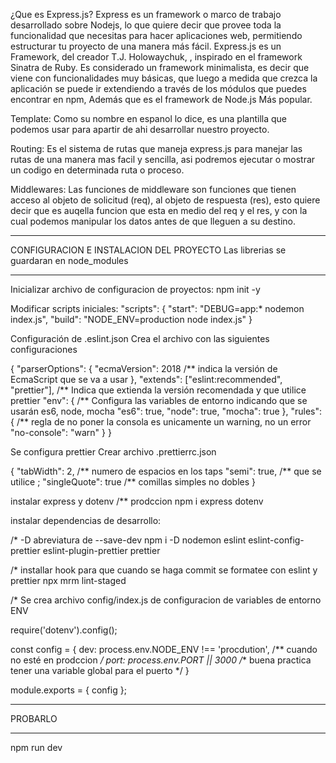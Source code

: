 ¿Que es Express.js?
Express es un framework o marco de trabajo desarrollado sobre Nodejs, lo que quiere decir que provee toda 
la funcionalidad que necesitas para hacer aplicaciones web, permitiendo estructurar tu proyecto de una manera más fácil.
Express.js es un Framework, del creador T.J. Holowaychuk, , inspirado en el framework Sinatra de Ruby. 
Es considerado un framework minimalista, es decir que viene con funcionalidades muy básicas, que luego a medida 
que crezca la aplicación se puede ir extendiendo a través de los módulos que puedes encontrar en npm, 
Además que es el framework de Node.js Más popular.

Template: Como su nombre en espanol lo dice, es una plantilla que podemos usar para apartir de ahi desarrollar nuestro proyecto.

Routing: Es el sistema de rutas que maneja express.js para manejar las rutas de una manera mas facil y sencilla, 
asi podremos ejecutar o mostrar un codigo en determinada ruta o proceso.

Middlewares: Las funciones de middleware son funciones que tienen acceso al objeto de solicitud (req), 
al objeto de respuesta (res), esto quiere decir que es auqella funcion que esta en medio del req y el res, 
y con la cual podemos manipular los datos antes de que lleguen a su destino.

**************************************************************
CONFIGURACION E INSTALACION DEL PROYECTO
	Las librerias se guardaran en node_modules
**************************************************************

Inicializar archivo de configuracion de proyectos:
	npm init -y 

Modificar scripts iniciales:
"scripts": {
    "start": "DEBUG=app:* nodemon index.js", 
    "build": "NODE_ENV=production node index.js"
  }

Configuración de .eslint.json 
Crea el archivo con las siguientes configuraciones

  {
    "parserOptions": {
      "ecmaVersion": 2018                             /** indica la versión de EcmaScript que se va a usar
    }, 
    "extends": ["eslint:recommended", "prettier"],    /** Indica que extienda la versión recomendada y que utilice prettier
    "env": {                                          /** Configura las variables de entorno indicando que se usarán es6, node, mocha
      "es6": true,
      "node": true,
      "mocha": true
    },
    "rules": {                                        /** regla de no poner la consola es unicamente un warning, no un error
      "no-console": "warn"
    }
  }

Se configura prettier
Crear archivo .prettierrc.json

{
  "tabWidth": 2,        /** numero de espacios en los taps 
  "semi": true,         /** que se utilice ; 
  "singleQuote": true   /** comillas simples no dobles
}


instalar express y dotenv  /** prodccion
npm i express dotenv


instalar dependencias de desarrollo:

/* -D abreviatura de --save-dev
npm i -D nodemon eslint eslint-config-prettier eslint-plugin-prettier prettier

/* installar hook para que cuando se haga commit se formatee con eslint y prettier
npx mrm lint-staged

/* Se crea archivo config/index.js de configuracion de variables de entorno ENV 

require('dotenv').config();

const config = {
  dev: process.env.NODE_ENV !== 'procdution',   /** cuando no esté en prodccion */
  port: process.env.PORT || 3000                /** buena practica tener una variable global para el puerto */
}

module.exports = { config };

*************************************
PROBARLO
************************************

npm run dev